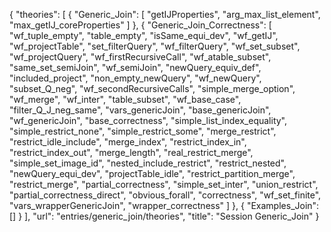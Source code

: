 {
    "theories": [
        {
            "Generic_Join": [
                "getIJProperties",
                "arg_max_list_element",
                "max_getIJ_coreProperties"
            ]
        },
        {
            "Generic_Join_Correctness": [
                "wf_tuple_empty",
                "table_empty",
                "isSame_equi_dev",
                "wf_getIJ",
                "wf_projectTable",
                "set_filterQuery",
                "wf_filterQuery",
                "wf_set_subset",
                "wf_projectQuery",
                "wf_firstRecursiveCall",
                "wf_atable_subset",
                "same_set_semiJoin",
                "wf_semiJoin",
                "newQuery_equiv_def",
                "included_project",
                "non_empty_newQuery",
                "wf_newQuery",
                "subset_Q_neg",
                "wf_secondRecursiveCalls",
                "simple_merge_option",
                "wf_merge",
                "wf_inter",
                "table_subset",
                "wf_base_case",
                "filter_Q_J_neg_same",
                "vars_genericJoin",
                "base_genericJoin",
                "wf_genericJoin",
                "base_correctness",
                "simple_list_index_equality",
                "simple_restrict_none",
                "simple_restrict_some",
                "merge_restrict",
                "restrict_idle_include",
                "merge_index",
                "restrict_index_in",
                "restrict_index_out",
                "merge_length",
                "real_restrict_merge",
                "simple_set_image_id",
                "nested_include_restrict",
                "restrict_nested",
                "newQuery_equi_dev",
                "projectTable_idle",
                "restrict_partition_merge",
                "restrict_merge",
                "partial_correctness",
                "simple_set_inter",
                "union_restrict",
                "partial_correctness_direct",
                "obvious_forall",
                "correctness",
                "wf_set_finite",
                "vars_wrapperGenericJoin",
                "wrapper_correctness"
            ]
        },
        {
            "Examples_Join": []
        }
    ],
    "url": "entries/generic_join/theories",
    "title": "Session Generic_Join"
}